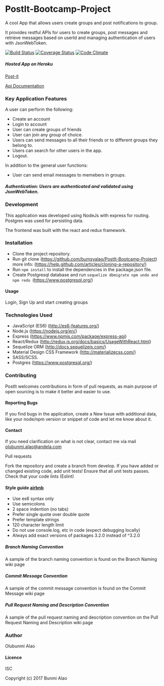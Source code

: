 # PostIt-Bootcamp-Project

A cool App that allows users create groups and post notifications to group.

It provides restful APIs for users to create groups, post messages and retrieve messages based on userId and managing authentication of users with JsonWebToken.

[![Build Status](https://travis-ci.org/bumsyalao/PostIt-Bootcamp-Project.svg?branch=master)](https://travis-ci.org/bumsyalao/PostIt-Bootcamp-Project) [![Coverage Status](https://coveralls.io/repos/github/bumsyalao/PostIt-Bootcamp-Project/badge.svg?branch=master)](https://coveralls.io/github/bumsyalao/PostIt-Bootcamp-Project?branch=master) [![Code Climate](https://codeclimate.com/github/bumsyalao/PostIt-Bootcamp-Project/badges/gpa.svg)](https://codeclimate.com/github/bumsyalao/PostIt-Bootcamp-Project)

##### Hosted App on Heroku 
[Post-it](https://postit-now.herokuapp.com/)

[Api Documentation](https://app.apiary.io/postit13/)

### Key Application Features

A user can perform the following: 
- Create an account 
- Login to account 
- User can create groups of friends 
- User can join any group of choice. 
- Users can send messages to all their friends or to different groups they belong to.
- Users can search for other users in the app.
- Logout.

In addition to the general user functions:
- User can send email messages to memebers in groups.

##### Authentication: Users are authenticated and validated using JsonWebToken.

### Development

This application was developed using NodeJs with express for routing. Postgres was used for persisting data.

The frontend was built with the react and redux framework.

### Installation

- Clone the project repository.
- Run git clone (https://github.com/bumsyalao/PostIt-Bootcamp-Project) 
more info: (https://help.github.com/articles/cloning-a-repository/)
- Run ``` npm install ``` to install the dependencies in the package.json file.
- Create Postgresql database and run ```sequelize dbmigrate npm undo and npm redo ```(https://www.postgresql.org/)

#### Usage

Login, Sign Up and start creating groups

### Technologies Used

- JavaScript (ES6) (http://es6-features.org/)
- Node.js (https://nodejs.org/en/)
- Express (https://www.npmjs.com/package/express-api)
- React/Redux (http://redux.js.org/docs/basics/UsageWithReact.html)
- Sequelize ORM (http://docs.sequelizejs.com/)
- Material Design CSS Framework (http://materializecss.com/)
- SASS/SCSS.
- Postgres (https://www.postgresql.org/)

### Contributing

PostIt welcomes contributions in form of pull requests, as main purpose of open sourcing is to make it better and easier to use.

#### Reporting Bugs

If you find bugs in the application, create a New Issue with additional data, like your node/npm version or snippet of code and let me know about it.

#### Contact

If you need clarification on what is not clear, contact me via mail olubunmi.alao@andela.com

Pull requests

Fork the repository and create a branch from develop.
If you have added or changed existing code, add unit tests!
Ensure that all unit tests passes.
Check that your code lints (Eslint)

#### Style guide [airbnb](https://github.com/airbnb/javascript)

- Use es6 syntax only
- Use semicolons
- 2 space indention (no tabs)
- Prefer single quote over double quote
- Prefer template strings
- 120 character length limit
- Do not use console.log, etc in code (expect debugging locally)
- Always add exact versions of packages 3.2.0 instead of ^3.2.0

##### Branch Naming Convention

A sample of the branch naming convention is found on the Branch Naming wiki page

##### Commit Message Convention

A sample of the commit message convention is found on the Commit Message wiki page

##### Pull Request Naming and Description Convention

A sample of the pull request naming and description convention on the Pull Request Naming and Description wiki page

### Author
Olubunmi Alao
#### Licence

ISC

Copyright (c) 2017 Bunmi Alao
